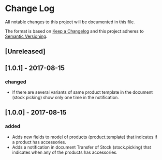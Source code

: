 # Change Log
All notable changes to this project will be documented in this file.

The format is based on [Keep a Changelog](http://keepachangelog.com/)
and this project adheres to [Semantic Versioning](http://semver.org/).

## [Unreleased]


## [1.0.1] - 2017-08-15
### changed
- If there are several variants of same product template in the document (stock picking) show only one time in the notification.

## [1.0.0] - 2017-08-15
### added
- Adds new fields to model of products (product.template) that indicates if a product has accessories.
- Adds a notification in document Transfer of Stock (stock.picking) that indicates when any of the products has accessories.
